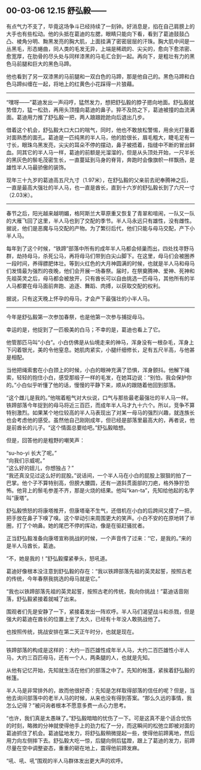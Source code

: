 ## 00-03-06 12.15 舒弘毅——

有点气力不支了，毕竟这场争斗已经持续了一刻钟。好消息是，掐在自己肩膀上的大手也有些松动。他的头抵在葛迪的左腮，眼睛只能向下看，看到了葛迪鼓鼓凸凸、棱角分明、黝黑发亮的胸大肌，上面挂满了密密层层的汗珠。胸大肌中间是一丛黑毛，形态蜷曲，同人类的毛发无异，上端是稀疏的、尖尖的，愈向下愈浓密、愈宽厚，在肋骨的尽头处与同样漆黑的马毛汇合到一起。再向下，是粗壮有力的黑色马前腿和巨大的黑色马蹄。

他也看到了另一双漆黑的马前腿和一双白色的马蹄，那是他自己的。黑色马蹄和白色马蹄纠缠在一起，将地上的红黄色小花踩得一片狼藉。

***

“嘿呀——”葛迪发出一声闷哼，猛然发力，想把舒弘毅的脖子摁向地面。舒弘毅就势借力，猛一松劲，再用头顶撞向葛迪的鼻子。猝不及防之下，葛迪被撞的血流满面。葛迪用力推了舒弘毅一把，两人踉踉跄跄向后退出几步。

借着这个机会，舒弘毅大口大口的喘气，同时，他也不敢放松警惕，用余光打量着对面熟悉的面孔。葛迪是一匹纯黑的半人马，他的脸很长，眉毛粗大，睫毛足有一寸长，眼珠乌黑发亮，尖尖的耳朵不停的摆动，鼻子被捂着，指缝中不断的冒出鲜血。同其它的半人马一样，葛迪的前额是光溜溜的，但是从头顶处开始，一尺半长的黑灰色的鬃毛茂密生长，一直蔓延到马身的脊背，奔跑时会像旗帜一样飘扬，是雄性半人马最骄傲的装饰。

现年三十九岁的葛迪高五尺九寸（1.97米），在舒弘毅的父亲前去祀奉腾神之后，一直是最高大强壮的半人马，也一直是酋长，直到十六岁的舒弘毅长到了六尺一寸（2.03米）。

***

春节之后，阳光越来越明媚，格阿斯兰大草原重又恢复了青翠和喧闹，一队又一队的大雁飞回了这里，半人马也到了交配的季节。半人马永远只有雄性，没有雌性。据说，他们是恶魔与马交配的产物。为了繁衍后代，他们只能与母马交配，产下小半人马。

每年到了这个时候，“铁蹄”部落中所有的成年半人马都会倾巢而出，四处找寻野马群，劫持母马，杀死公马，再将母马们带到白尖山脚下。在这里，母马们会被圈养一段时间，养得膘肥体壮。等到火红色的大月神圆满的时候，也就是半人马和母马们发情最为强烈的夜晚，他们会开展一场春祭。届时，在祭奠腾神、爱神、死神和先祖英灵之后，母马都会被放开，只有酋长可以自由挑选一匹母马，其他所有的半人马都要在母马面前奔跑、追逐、舞蹈、肉搏，以获取交配的权利。

据说，只有这天晚上怀孕的母马，才会产下最强壮的小半人马。

*** 

今年是舒弘毅第一次参加春祭，也是他第一次参与捕捉母马。

幸运的是，他捉到了一匹极美的白马；不幸的是，葛迪也看上了它。

他管那匹马叫“小白”。小白仿佛是从仙境走来的神马，浑身没有一根杂毛，浑身上下闪着银光，美的令他窒息。她肌肉紧实，小腿纤细修长，足有五尺半高，与他甚是相配。

当他把绳索套在小白颈上的时候，小白的眼神充满了恐惧，浑身颤抖。他解下绳索，轻轻的抱住小白，感受那缎子一样的毛发，在她耳边说：“别怕，我会保护你的。”小白似乎听懂了他的话，慢慢的平静下来，顺从的跟随着他回到部落。

“这个雌儿是我的。”他喘着粗气对大伙说，口气与那些最老最强壮的半人马一样。铁蹄部落今年捉到的母马将近三百匹，而成年半人马才九十六个。所以，竞争不算特别激烈。如果某个地位较高的半人马表现出了对某一母马的强烈兴趣，就连族长也会考虑他的感受。虽然他自己刚刚成年，但已经是部落里最高大的，再者说，他是前酋长的儿子。“这个情面总要给吧。”舒弘毅暗想。

但是，回答他的是粗野的嘲笑声：

“su-ho-yi 长大了呢。”  
“向我们示威呢。”  
“这么好的妞儿，你想独占？”  
“我还真没见过这么好的屁股。”说话间，一个半人马在小白的屁股上狠狠的拍了一巴掌。他个子不算特别高，但膀大腰圆，还有一道斜贯面部的刀疤，格外狰狞恐怖。他背上的鬃毛参差不齐，那是火烧的结果。他叫“kan-ta”，先知给他起的名字叫“康塔”。

舒弘毅愤怒的将康塔推开，但康塔毫不生气，还借机在小白的后跨间又摸了一把，把手放在鼻子下嗅了嗅。这个举动引来周围更大的笑声。小白不安的在原地转了半圈，打了个响鼻。她的尾巴不停的挥动，像是在驱赶骚扰者。

正当舒弘毅准备向康塔宣称挑战的时候，一个声音传了过来：“它，是我的。”来的是半人马酋长，葛迪。

“不，她是我的！”舒弘毅攥紧拳头，怒吼道。

葛迪好像根本没注意到舒弘毅的存在：“我以铁蹄部落先祖的英灵起誓，按照古老的传统，今年春祭我挑选的母马就是它。”

“我也以铁蹄部落先祖的英灵起誓，按照古老的传统，我向你挑战！”葛迪话音刚落，舒弘毅紧接着就喊了出来。

围观者们先是安静了一下，紧接着发出一阵欢呼。半人马们渴望战斗和杀戮，但是强大的葛迪在酋长的位置上坐了太久，已经有十年没人敢挑战他了。

也按照传统，挑战安排在第二天正午时分，也就是现在。

***

铁蹄部落的构成是这样的：大约一百匹雄性成年半人马，大约二百匹雄性小半人马，大约三百匹母马，还有一个人，两条腿的人，也就是先知。

从他有记忆开始，先知就生活在他们的部落之中了。先知的帐篷，紧挨着舒弘毅的帐篷。

半人马是非常排外的，故而他很好奇：先知是怎样取得部落的信任的呢？但是，当他去询问部落中的老半人马的时候，从来也没有得到答案。“那么久远的事情，我怎么记得？”被问询者根本不愿意多费一点心力思考。

“也许，我们真是太愚昧了。”舒弘毅暗暗的忧伤了一下。可是这真不是个适合忧伤的时刻，略微的分神就使得他手上的劲力松了一分，而这瞬间的松弛立即被对面的葛迪抓住了机会。葛迪猛地发力，将舒弘毅稍微提起一些，使得他前蹄离地，然后用力向左侧摔下去。舒弘毅大吃一惊，后腿向侧后猛蹬，跟上了葛迪的发力，前蹄尽量在空中调整姿态，重重的砸在地上，震得他前蹄发麻。

“吼、吼、吼”围观的半人马群体发出更大声的欢呼。
